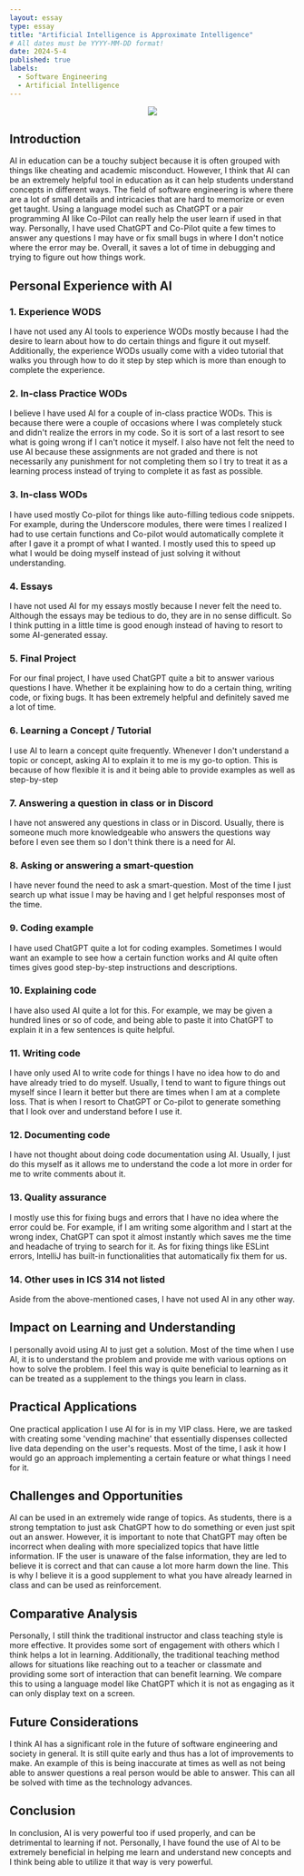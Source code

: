 ```yaml
---
layout: essay
type: essay
title: "Artificial Intelligence is Approximate Intelligence"
# All dates must be YYYY-MM-DD format!
date: 2024-5-4
published: true
labels:
  - Software Engineering
  - Artificial Intelligence
---
```

<p align="center">
<img class="img-fluid" src="../img/ai.jpg">
</p>

## Introduction
AI in education can be a touchy subject because it is often grouped with things like cheating and academic misconduct. However, I think that AI can be an extremely helpful tool in education as it can help students understand concepts in different ways. The field of software engineering is where there are a lot of small details and intricacies that are hard to memorize or even get taught. Using a language model such as ChatGPT or a pair programming AI like Co-Pilot can really help the user learn if used in that way. Personally, I have used ChatGPT and Co-Pilot quite a few times to answer any questions I may have or fix small bugs in where I don't notice where the error may be. Overall, it saves a lot of time in debugging and trying to figure out how things work.

## Personal Experience with AI
### 1. Experience WODS
I have not used any AI tools to experience WODs mostly because I had the desire to learn about how to do certain things and figure it out myself. Additionally, the experience WODs usually come with a video tutorial that walks you through how to do it step by step which is more than enough to complete the experience. 

### 2. In-class Practice WODs
I believe I have used AI for a couple of in-class practice WODs. This is because there were a couple of occasions where I was completely stuck and didn't realize the errors in my code. So it is sort of a last resort to see what is going wrong if I can't notice it myself. I also have not felt the need to use AI because these assignments are not graded and there is not necessarily any punishment for not completing them so I try to treat it as a learning process instead of trying to complete it as fast as possible. 

### 3. In-class WODs
I have used mostly Co-pilot for things like auto-filling tedious code snippets. For example, during the Underscore modules, there were times I realized I had to use certain functions and Co-pilot would automatically complete it after I gave it a prompt of what I wanted. I mostly used this to speed up what I would be doing myself instead of just solving it without understanding.

### 4. Essays
I have not used AI for my essays mostly because I never felt the need to. Although the essays may be tedious to do, they are in no sense difficult. So I think putting in a little time is good enough instead of having to resort to some AI-generated essay. 

### 5. Final Project
For our final project, I have used ChatGPT quite a bit to answer various questions I have. Whether it be explaining how to do a certain thing, writing code, or fixing bugs. It has been extremely helpful and definitely saved me a lot of time.

### 6. Learning a Concept / Tutorial
I use AI to learn a concept quite frequently. Whenever I don't understand a topic or concept, asking AI to explain it to me is my go-to option. This is because of how flexible it is and it being able to provide examples as well as step-by-step 

### 7. Answering a question in class or in Discord
I have not answered any questions in class or in Discord. Usually, there is someone much more knowledgeable who answers the questions way before I even see them so I don't think there is a need for AI.

### 8. Asking or answering a smart-question
I have never found the need to ask a smart-question. Most of the time I just search up what issue I may be having and I get helpful responses most of the time. 

### 9. Coding example
I have used ChatGPT quite a lot for coding examples. Sometimes I would want an example to see how a certain function works and AI quite often times gives good step-by-step instructions and descriptions. 

### 10. Explaining code
I have also used AI quite a lot for this. For example, we may be given a hundred lines or so of code, and being able to paste it into ChatGPT to explain it in a few sentences is quite helpful. 

### 11. Writing code
I have only used AI to write code for things I have no idea how to do and have already tried to do myself. Usually, I tend to want to figure things out myself since I learn it better but there are times when I am at a complete loss. That is when I resort to ChatGPT or Co-pilot to generate something that I look over and understand before I use it.

### 12. Documenting code
I have not thought about doing code documentation using AI. Usually, I just do this myself as it allows me to understand the code a lot more in order for me to write comments about it.

### 13. Quality assurance
I mostly use this for fixing bugs and errors that I have no idea where the error could be. For example, if I am writing some algorithm and I start at the wrong index, ChatGPT can spot it almost instantly which saves me the time and headache of trying to search for it. As for fixing things like ESLint errors, IntelliJ has built-in functionalities that automatically fix them for us. 

### 14. Other uses in ICS 314 not listed
Aside from the above-mentioned cases, I have not used AI in any other way. 

## Impact on Learning and Understanding
I personally avoid using AI to just get a solution. Most of the time when I use AI, it is to understand the problem and provide me with various options on how to solve the problem. I feel this way is quite beneficial to learning as it can be treated as a supplement to the things you learn in class. 

## Practical Applications
One practical application I use AI for is in my VIP class. Here, we are tasked with creating some 'vending machine' that essentially dispenses collected live data depending on the user's requests. Most of the time, I ask it how I would go an approach implementing a certain feature or what things I need for it. 

## Challenges and Opportunities
AI can be used in an extremely wide range of topics. As students, there is a strong temptation to just ask ChatGPT how to do something or even just spit out an answer. However, it is important to note that ChatGPT may often be incorrect when dealing with more specialized topics that have little information. IF the user is unaware of the false information, they are led to believe it is correct and that can cause a lot more harm down the line. This is why I believe it is a good supplement to what you have already learned in class and can be used as reinforcement.

## Comparative Analysis
Personally, I still think the traditional instructor and class teaching style is more effective. It provides some sort of engagement with others which I think helps a lot in learning. Additionally, the traditional teaching method allows for situations like reaching out to a teacher or classmate and providing some sort of interaction that can benefit learning. We compare this to using a language model like ChatGPT which it is not as engaging as it can only display text on a screen. 

## Future Considerations
I think AI has a significant role in the future of software engineering and society in general. It is still quite early and thus has a lot of improvements to make. An example of this is being inaccurate at times as well as not being able to answer questions a real person would be able to answer. This can all be solved with time as the technology advances. 

## Conclusion
In conclusion, AI is very powerful too if used properly, and can be detrimental to learning if not. Personally, I have found the use of AI to be extremely beneficial in helping me learn and understand new concepts and I think being able to utilize it that way is very powerful. 
